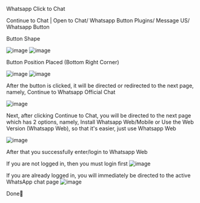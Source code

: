 Whatsapp Click to Chat

Continue to Chat | Open to Chat/ Whatsapp Button Plugins/ Message US/ Whatsapp Button

Button Shape

![image](https://github.com/luthfirf/whatsapp_click_to_chat/assets/65375034/3643ad32-a768-4162-bbe8-48da124a4bf2)
![image](https://github.com/luthfirf/whatsapp_click_to_chat/assets/65375034/d1e04974-4d4d-4ca7-93f3-df6ecbaab99f)

Button Position Placed (Bottom Right Corner)

![image](https://github.com/luthfirf/whatsapp_click_to_chat/assets/65375034/151ea766-2d7b-44d8-9fcb-8c5db5d18362)
![image](https://github.com/luthfirf/whatsapp_click_to_chat/assets/65375034/2f5de658-5283-4e3d-b27a-5fb3cf308a0b)

After the button is clicked, it will be directed or redirected to the next page, namely, Continue to Whatsapp Official Chat

![image](https://github.com/luthfirf/whatsapp_click_to_chat/assets/65375034/6065d8d1-cbf7-457a-816a-051f434966bc)

Next, after clicking Continue to Chat, you will be directed to the next page which has 2 options, namely, Install Whatsapp Web/Mobile or Use the Web Version (Whatsapp Web), so that it's easier, just use Whatsapp Web

![image](https://github.com/luthfirf/whatsapp_click_to_chat/assets/65375034/2c982b05-09d2-4378-9172-7063ea662a73)

After that you successfully enter/login to Whatsapp Web

If you are not logged in, then you must login first
![image](https://github.com/luthfirf/whatsapp_click_to_chat/assets/65375034/12f72ad3-b35d-4317-a694-d9839d9bfed4)

If you are already logged in, you will immediately be directed to the active WhatsApp chat page
![image](https://github.com/luthfirf/whatsapp_click_to_chat/assets/65375034/e131ead1-280a-4ff3-97ab-3de8dfb0333e)

Done🍿


